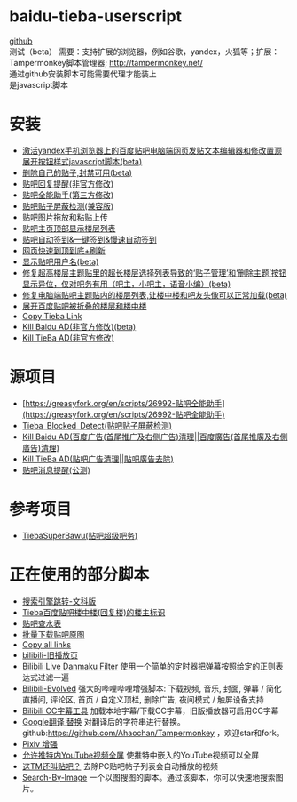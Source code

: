 # baidu-tieba-userscript
[github](https://github.com/shitianshiwa/baidu-tieba-userscript)<br/>
测试（beta）
需要：支持扩展的浏览器，例如谷歌，yandex，火狐等；扩展：Tampermonkey脚本管理器; http://tampermonkey.net/<br/>
通过github安装脚本可能需要代理才能装上<br/>
是javascript脚本
# 安装
- [激活yandex手机浏览器上的百度贴吧电脑端网页发贴文本编辑器和修改置顶展开按钮样式javascript脚本(beta)](https://github.com/shitianshiwa/baidu-tieba-userscript/raw/master/%E4%BF%AE%E5%A4%8D%E7%94%B5%E8%84%91%E7%AB%AF%E8%B4%B4%E5%90%A7%E4%B8%BB%E9%A2%98%E8%B4%B4%E5%86%85%E7%9A%84%E6%A5%BC%E5%B1%82%E5%88%97%E8%A1%A8%2C%E8%AE%A9%E6%A5%BC%E4%B8%AD%E6%A5%BC%E5%92%8C%E5%90%A7%E5%8F%8B%E5%A4%B4%E5%83%8F%E5%8F%AF%E4%BB%A5%E6%AD%A3%E5%B8%B8%E5%8A%A0%E8%BD%BD(beta)/%E4%BF%AE%E5%A4%8D%E7%94%B5%E8%84%91%E7%AB%AF%E8%B4%B4%E5%90%A7%E4%B8%BB%E9%A2%98%E8%B4%B4%E5%86%85%E7%9A%84%E6%A5%BC%E5%B1%82%E5%88%97%E8%A1%A8%2C%E8%AE%A9%E6%A5%BC%E4%B8%AD%E6%A5%BC%E5%92%8C%E5%90%A7%E5%8F%8B%E5%A4%B4%E5%83%8F%E5%8F%AF%E4%BB%A5%E6%AD%A3%E5%B8%B8%E5%8A%A0%E8%BD%BD(beta).user.js)
- [删除自己的贴子,封禁可用(beta)](https://github.com/shitianshiwa/baidu-tieba-userscript/raw/master/%E5%88%A0%E9%99%A4%E8%87%AA%E5%B7%B1%E7%9A%84%E8%B4%B4%E5%AD%90%2C%E5%B0%81%E7%A6%81%E5%8F%AF%E7%94%A8(beta)/%E5%88%A0%E9%99%A4%E8%87%AA%E5%B7%B1%E7%9A%84%E8%B4%B4%E5%AD%90%2C%E5%B0%81%E7%A6%81%E5%8F%AF%E7%94%A8(beta).user.js)
- [贴吧回复提醒(非官方修改)](https://github.com/shitianshiwa/baidu-tieba-userscript/raw/master/%E8%B4%B4%E5%90%A7%E5%9B%9E%E5%A4%8D%E6%8F%90%E9%86%92(%E9%9D%9E%E5%AE%98%E6%96%B9%E4%BF%AE%E6%94%B9)/%E8%B4%B4%E5%90%A7%E5%9B%9E%E5%A4%8D%E6%8F%90%E9%86%92(%E9%9D%9E%E5%AE%98%E6%96%B9%E4%BF%AE%E6%94%B9).user.js)
- [贴吧全能助手(第三方修改)](https://github.com/shitianshiwa/baidu-tieba-userscript/raw/master/%E8%B4%B4%E5%90%A7%E5%85%A8%E8%83%BD%E5%8A%A9%E6%89%8B/%E8%B4%B4%E5%90%A7%E5%85%A8%E8%83%BD%E5%8A%A9%E6%89%8B.user.js)
- [贴吧贴子屏蔽检测(兼容版)](https://github.com/shitianshiwa/baidu-tieba-userscript/raw/master/%E8%B4%B4%E5%90%A7%E8%B4%B4%E5%AD%90%E5%B1%8F%E8%94%BD%E6%A3%80%E6%B5%8B/%E8%B4%B4%E5%90%A7%E8%B4%B4%E5%AD%90%E5%B1%8F%E8%94%BD%E6%A3%80%E6%B5%8B(%E5%85%BC%E5%AE%B9%E7%89%88)/%E8%B4%B4%E5%90%A7%E8%B4%B4%E5%AD%90%E5%B1%8F%E8%94%BD%E6%A3%80%E6%B5%8B(%E5%85%BC%E5%AE%B9%E7%89%88).user.js)
- [贴吧图片拖放和粘贴上传](https://github.com/shitianshiwa/baidu-tieba-userscript/raw/master/%E8%B4%B4%E5%90%A7%E5%9B%BE%E7%89%87%E6%8B%96%E6%94%BE%E5%92%8C%E7%B2%98%E8%B4%B4%E4%B8%8A%E4%BC%A0/%E8%B4%B4%E5%90%A7%E5%9B%BE%E7%89%87%E6%8B%96%E6%94%BE%E5%92%8C%E7%B2%98%E8%B4%B4%E4%B8%8A%E4%BC%A0.user.js)
- [贴吧主页顶部显示楼层列表](https://github.com/shitianshiwa/baidu-tieba-userscript/raw/master/%E8%B4%B4%E5%90%A7%E4%B8%BB%E9%A1%B5%E9%A1%B6%E9%83%A8%E6%98%BE%E7%A4%BA%E6%A5%BC%E5%B1%82%E5%88%97%E8%A1%A8/%E8%B4%B4%E5%90%A7%E4%B8%BB%E9%A1%B5%E9%A1%B6%E9%83%A8%E6%98%BE%E7%A4%BA%E6%A5%BC%E5%B1%82%E5%88%97%E8%A1%A8.user.js)
- [贴吧自动签到&一键签到&慢速自动签到](https://github.com/shitianshiwa/baidu-tieba-userscript/raw/master/%E8%B4%B4%E5%90%A7%E8%87%AA%E5%8A%A8%E7%AD%BE%E5%88%B0%26%E4%B8%80%E9%94%AE%E7%AD%BE%E5%88%B0%26%E6%85%A2%E9%80%9F%E8%87%AA%E5%8A%A8%E7%AD%BE%E5%88%B0/%E8%B4%B4%E5%90%A7%E8%87%AA%E5%8A%A8%E7%AD%BE%E5%88%B0%26%E4%B8%80%E9%94%AE%E7%AD%BE%E5%88%B0%26%E6%85%A2%E9%80%9F%E8%87%AA%E5%8A%A8%E7%AD%BE%E5%88%B0.user.js)
- [网页快速到顶到底+刷新](https://github.com/shitianshiwa/baidu-tieba-userscript/raw/master/%E7%BD%91%E9%A1%B5%E5%BF%AB%E9%80%9F%E5%88%B0%E9%A1%B6%E5%88%B0%E5%BA%95%2B%E5%88%B7%E6%96%B0/%E7%BD%91%E9%A1%B5%E5%BF%AB%E9%80%9F%E5%88%B0%E9%A1%B6%E5%88%B0%E5%BA%95%2B%E5%88%B7%E6%96%B0.user.js)
- [显示贴吧用户名(beta)](https://github.com/shitianshiwa/baidu-tieba-userscript/raw/master/%E6%98%BE%E7%A4%BA%E8%B4%B4%E5%90%A7%E7%94%A8%E6%88%B7%E5%90%8D(beta)/%E6%98%BE%E7%A4%BA%E8%B4%B4%E5%90%A7%E7%94%A8%E6%88%B7%E5%90%8D(beta).user.js)
- [修复超高楼层主题贴里的超长楼层选择列表导致的‘贴子管理’和‘删除主题’按钮显示异位，仅对吧务有用（吧主，小吧主，语音小编）(beta)](https://github.com/shitianshiwa/baidu-tieba-userscript/raw/master/%E4%BF%AE%E5%A4%8D%E8%B6%85%E9%AB%98%E6%A5%BC%E5%B1%82%E4%B8%BB%E9%A2%98%E8%B4%B4%E9%87%8C%E7%9A%84%E8%B6%85%E9%95%BF%E6%A5%BC%E5%B1%82%E9%80%89%E6%8B%A9%E5%88%97%E8%A1%A8%E5%AF%BC%E8%87%B4%E7%9A%84%E2%80%98%E8%B4%B4%E5%AD%90%E7%AE%A1%E7%90%86%E2%80%99%E5%92%8C%E2%80%98%E5%88%A0%E9%99%A4%E4%B8%BB%E9%A2%98%E2%80%99%E6%8C%89%E9%92%AE%E6%98%BE%E7%A4%BA%E5%BC%82%E4%BD%8D%EF%BC%8C%E4%BB%85%E5%AF%B9%E5%90%A7%E5%8A%A1%E6%9C%89%E7%94%A8%EF%BC%88%E5%90%A7%E4%B8%BB%EF%BC%8C%E5%B0%8F%E5%90%A7%E4%B8%BB%EF%BC%8C%E8%AF%AD%E9%9F%B3%E5%B0%8F%E7%BC%96%EF%BC%89(beta)/%E4%BF%AE%E5%A4%8D%E8%B6%85%E9%AB%98%E6%A5%BC%E5%B1%82%E4%B8%BB%E9%A2%98%E8%B4%B4%E9%87%8C%E7%9A%84%E8%B6%85%E9%95%BF%E6%A5%BC%E5%B1%82%E9%80%89%E6%8B%A9%E5%88%97%E8%A1%A8%E5%AF%BC%E8%87%B4%E7%9A%84%E2%80%98%E8%B4%B4%E5%AD%90%E7%AE%A1%E7%90%86%E2%80%99%E5%92%8C%E2%80%98%E5%88%A0%E9%99%A4%E4%B8%BB%E9%A2%98%E2%80%99%E6%8C%89%E9%92%AE%E6%98%BE%E7%A4%BA%E5%BC%82%E4%BD%8D%EF%BC%8C%E4%BB%85%E5%AF%B9%E5%90%A7%E5%8A%A1%E6%9C%89%E7%94%A8%EF%BC%88%E5%90%A7%E4%B8%BB%EF%BC%8C%E5%B0%8F%E5%90%A7%E4%B8%BB%EF%BC%8C%E8%AF%AD%E9%9F%B3%E5%B0%8F%E7%BC%96%EF%BC%89(beta).user.js)
- [修复电脑端贴吧主题贴内的楼层列表,让楼中楼和吧友头像可以正常加载(beta)](https://github.com/shitianshiwa/baidu-tieba-userscript/raw/master/%E6%BF%80%E6%B4%BByandex%E6%89%8B%E6%9C%BA%E6%B5%8F%E8%A7%88%E5%99%A8%E4%B8%8A%E7%9A%84%E7%99%BE%E5%BA%A6%E8%B4%B4%E5%90%A7%E7%94%B5%E8%84%91%E7%AB%AF%E7%BD%91%E9%A1%B5%E5%8F%91%E8%B4%B4%E6%96%87%E6%9C%AC%E7%BC%96%E8%BE%91%E5%99%A8%E5%92%8C%E4%BF%AE%E6%94%B9%E7%BD%AE%E9%A1%B6%E5%B1%95%E5%BC%80%E6%8C%89%E9%92%AE%E6%A0%B7%E5%BC%8Fjavascript%E8%84%9A%E6%9C%AC(beta)/%E6%BF%80%E6%B4%BByandex%E6%89%8B%E6%9C%BA%E6%B5%8F%E8%A7%88%E5%99%A8%E4%B8%8A%E7%9A%84%E7%99%BE%E5%BA%A6%E8%B4%B4%E5%90%A7%E7%94%B5%E8%84%91%E7%AB%AF%E7%BD%91%E9%A1%B5%E5%8F%91%E8%B4%B4%E6%96%87%E6%9C%AC%E7%BC%96%E8%BE%91%E5%99%A8%E5%92%8C%E4%BF%AE%E6%94%B9%E7%BD%AE%E9%A1%B6%E5%B1%95%E5%BC%80%E6%8C%89%E9%92%AE%E6%A0%B7%E5%BC%8Fjavascript%E8%84%9A%E6%9C%AC(beta).user.js)
- [展开百度贴吧被折叠的楼层和楼中楼](https://github.com/shitianshiwa/baidu-tieba-userscript/raw/master/%E5%B1%95%E5%BC%80%E7%99%BE%E5%BA%A6%E8%B4%B4%E5%90%A7%E8%A2%AB%E6%8A%98%E5%8F%A0%E7%9A%84%E6%A5%BC%E5%B1%82%E5%92%8C%E6%A5%BC%E4%B8%AD%E6%A5%BC/%E5%B1%95%E5%BC%80%E7%99%BE%E5%BA%A6%E8%B4%B4%E5%90%A7%E8%A2%AB%E6%8A%98%E5%8F%A0%E7%9A%84%E6%A5%BC%E5%B1%82%E5%92%8C%E6%A5%BC%E4%B8%AD%E6%A5%BC.user.js)
- [Copy Tieba Link](https://github.com/shitianshiwa/baidu-tieba-userscript/raw/master/Copy%20Tieba%20Link/Copy%20Tieba%20Link.user.js)
- [Kill Baidu AD(非官方修改)(beta)](https://github.com/shitianshiwa/baidu-tieba-userscript/raw/master/Kill%20Baidu%20AD(%E9%9D%9E%E5%AE%98%E6%96%B9%E4%BF%AE%E6%94%B9)(beta)/Kill%20Baidu%20AD(%E9%9D%9E%E5%AE%98%E6%96%B9%E4%BF%AE%E6%94%B9)(beta).user.js)
- [Kill TieBa AD(非官方修改)](https://github.com/shitianshiwa/baidu-tieba-userscript/raw/master/Kill%20TieBa%20AD(%E9%9D%9E%E5%AE%98%E6%96%B9%E4%BF%AE%E6%94%B9)/Kill%20TieBa%20AD(%E9%9D%9E%E5%AE%98%E6%96%B9%E4%BF%AE%E6%94%B9).user.js)
# 源项目
* [https://greasyfork.org/en/scripts/26992-贴吧全能助手](https://greasyfork.org/en/scripts/26992-贴吧全能助手)
* [Tieba_Blocked_Detect(贴吧贴子屏蔽检测)](https://github.com/FirefoxBar/userscript/tree/master/Tieba_Blocked_Detect)
* [Kill Baidu AD(百度广告(首尾推广及右侧广告)清理||百度廣告(首尾推廣及右側廣告)清理)](https://github.com/hoothin/UserScripts/tree/master/Kill%20Baidu%20AD)
* [Kill TieBa AD(贴吧广告清理||貼吧廣告去除)](https://github.com/hoothin/UserScripts/blob/master/Kill%20TieBa%20AD)
* [贴吧消息提醒(公测)](https://t.52fisher.cn/tb-remind.html)

# 参考项目
* [TiebaSuperBawu(贴吧超级吧务)](https://github.com/52fisher/TiebaSuperBawu)

# 正在使用的部分脚本
* [搜索引擎跳转-文科版](https://greasyfork.org/en/scripts/2739-%E6%90%9C%E7%B4%A2%E5%BC%95%E6%93%8E%E8%B7%B3%E8%BD%AC-%E6%96%87%E7%A7%91%E7%89%88)
* [Tieba百度贴吧楼中楼(回复楼)的楼主标识](https://greasyfork.org/en/scripts/26316-tieba%E7%99%BE%E5%BA%A6%E8%B4%B4%E5%90%A7%E6%A5%BC%E4%B8%AD%E6%A5%BC-%E5%9B%9E%E5%A4%8D%E6%A5%BC-%E7%9A%84%E6%A5%BC%E4%B8%BB%E6%A0%87%E8%AF%86)
* [贴吧查水表](https://greasyfork.org/en/scripts/32933-%E8%B4%B4%E5%90%A7%E6%9F%A5%E6%B0%B4%E8%A1%A8)
* [批量下载贴吧原图](https://greasyfork.org/en/scripts/30307-%E6%89%B9%E9%87%8F%E4%B8%8B%E8%BD%BD%E8%B4%B4%E5%90%A7%E5%8E%9F%E5%9B%BE)
* [Copy all links](https://github.com/FirefoxBar/userscript/tree/master/Copy_all_links)
* [bilibili-旧播放页](https://greasyfork.org/ja/scripts/394296-bilibili-%E6%97%A7%E6%92%AD%E6%94%BE%E9%A1%B5)
* [Bilibili Live Danmaku Filter](https://greasyfork.org/zh-CN/scripts/386759-bilibili-live-danmaku-filter) 使用一个简单的定时器把弹幕按照给定的正则表达式过滤一遍
* [Bilibili-Evolved](https://github.com/the1812/Bilibili-Evolved) 强大的哔哩哔哩增强脚本: 下载视频, 音乐, 封面, 弹幕 / 简化直播间, 评论区, 首页 / 自定义顶栏, 删除广告, 夜间模式 / 触屏设备支持
* [Bilibili CC字幕工具](https://greasyfork.org/zh-CN/scripts/378513-bilibili-cc%E5%AD%97%E5%B9%95%E5%B7%A5%E5%85%B7) 加载本地字幕/下载CC字幕，旧版播放器可启用CC字幕
* [Google翻译 替换](https://greasyfork.org/zh-CN/scripts/35072-google-translate-replace) 对翻译后的字符串进行替换。github:https://github.com/Ahaochan/Tampermonkey ，欢迎star和fork。
* [Pixiv 增强](https://greasyfork.org/zh-CN/scripts/34153-pixiv-plus)
* [允许推特内YouTube视频全屏](https://greasyfork.org/zh-CN/scripts/375464-allow-youtube-videos-in-twitter-to-fullscreen) 使推特中嵌入的YouTube视频可以全屏
* [这TM还叫贴吧？](https://greasyfork.org/ja/scripts/23127-%E8%BF%99tm%E8%BF%98%E5%8F%AB%E8%B4%B4%E5%90%A7) 去除PC贴吧帖子列表会自动播放的视频
* [Search-By-Image](https://github.com/shitianshiwa/Search-By-Image/raw/master/search-by-image.user.js) 一个以图搜图的脚本。通过该脚本，你可以快速地搜索图片。